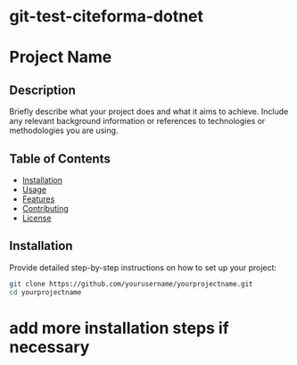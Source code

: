 ﻿# git-test-citeforma-dotnet

# Project Name

## Description

Briefly describe what your project does and what it aims to achieve. Include any relevant background information or references to technologies or methodologies you are using.

## Table of Contents

- [Installation](#installation)
- [Usage](#usage)
- [Features](#features)
- [Contributing](#contributing)
- [License](#license)

## Installation

Provide detailed step-by-step instructions on how to set up your project:

```bash
git clone https://github.com/yourusername/yourprojectname.git
cd yourprojectname
```

# add more installation steps if necessary

